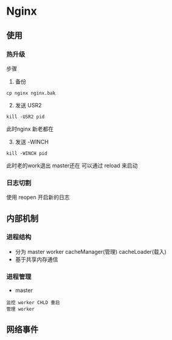 # Nginx

## 使用

###  热升级

步骤
1. 备份 
```
cp nginx nginx.bak
```

2. 发送 USR2

```
kill -USR2 pid
```

此时nginx 新老都在

3. 发送 -WINCH 

```
kill -WINCH pid
```

此时老的work退出 master还在 可以通过 reload 来启动

### 日志切割

使用 reopen 开启新的日志

## 内部机制

### 进程结构

* 分为 master worker cacheManager(管理) cacheLoader(载入) 
* 基于共享内存通信 

### 进程管理

* master

```
监控 worker CHLD 重启
管理 worker
```


## 网络事件